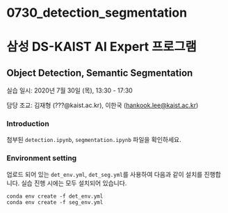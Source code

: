 # 0730_detection_segmentation

# 삼성 DS-KAIST AI Expert 프로그램 
## Object Detection, Semantic Segmentation

실습 일시: 2020년 7월 30일 (목), 13:30 - 17:30

담당 조교: 김재형 (???@kaist.ac.kr), 이한국 (hankook.lee@kaist.ac.kr)

### Introduction

첨부된 `detection.ipynb`, `segmentation.ipynb` 파일을 확인하세요.

### Environment setting

업로드 되어 있는 `det_env.yml`, `det_seg.yml`를 사용하여 다음과 같이 설치를 진행합니다. 실습 진행 시에는 모두 설치되어 있습니다.

```
conda env create -f det_env.yml
conda env create -f seg_env.yml
```

